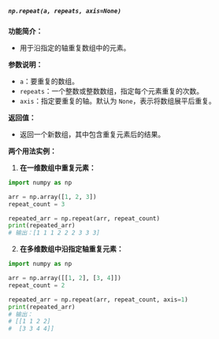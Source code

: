 ##### `np.repeat(a, repeats, axis=None)`
**功能简介：**
- 用于沿指定的轴重复数组中的元素。

**参数说明：**
- `a`：要重复的数组。
- `repeats`：一个整数或整数数组，指定每个元素重复的次数。
- `axis`：指定要重复的轴。默认为 `None`，表示将数组展平后重复。

**返回值：**
- 返回一个新数组，其中包含重复元素后的结果。

**两个用法实例：**
1. **在一维数组中重复元素：**
```python
import numpy as np

arr = np.array([1, 2, 3])
repeat_count = 3

repeated_arr = np.repeat(arr, repeat_count)
print(repeated_arr)
# 输出：[1 1 1 2 2 2 3 3 3]
```
2. **在多维数组中沿指定轴重复元素：**
```python
import numpy as np

arr = np.array([[1, 2], [3, 4]])
repeat_count = 2

repeated_arr = np.repeat(arr, repeat_count, axis=1)
print(repeated_arr)
# 输出：
# [[1 1 2 2]
#  [3 3 4 4]]
```

